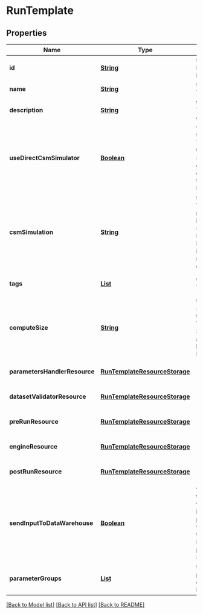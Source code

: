 # RunTemplate
## Properties

Name | Type | Description | Notes
------------ | ------------- | ------------- | -------------
**id** | [**String**](string.md) | the Solution Run Template id | [default to null]
**name** | [**String**](string.md) | the Run Template name | [default to null]
**description** | [**String**](string.md) | the Run Template description | [optional] [default to null]
**useDirectCsmSimulator** | [**Boolean**](boolean.md) | whether or not the Run Template use the main standard csmSimulator directly. False if there is an Engine set | [optional] [default to null]
**csmSimulation** | [**String**](string.md) | the Cosmo Tech simulation name. This information is send to the Engine. Mandatory information if no Engine is defined | [optional] [default to null]
**tags** | [**List**](string.md) | the list of Run Template tags | [optional] [default to null]
**computeSize** | [**String**](string.md) | the compute size needed for this Run Template. Standard sizes are basic and highcpu. Default is basic | [optional] [default to null]
**parametersHandlerResource** | [**RunTemplateResourceStorage**](RunTemplateResourceStorage.md) |  | [optional] [default to null]
**datasetValidatorResource** | [**RunTemplateResourceStorage**](RunTemplateResourceStorage.md) |  | [optional] [default to null]
**preRunResource** | [**RunTemplateResourceStorage**](RunTemplateResourceStorage.md) |  | [optional] [default to null]
**engineResource** | [**RunTemplateResourceStorage**](RunTemplateResourceStorage.md) |  | [optional] [default to null]
**postRunResource** | [**RunTemplateResourceStorage**](RunTemplateResourceStorage.md) |  | [optional] [default to null]
**sendInputToDataWarehouse** | [**Boolean**](boolean.md) | whether or not the Dataset values and the input parameters values are send to the DataWarehouse prior to Simulation Run | [optional] [default to true]
**parameterGroups** | [**List**](RunTemplateParameterGroup.md) | the list of parameters groups for the Run Template | [optional] [default to null]

[[Back to Model list]](../README.md#documentation-for-models) [[Back to API list]](../README.md#documentation-for-api-endpoints) [[Back to README]](../README.md)

